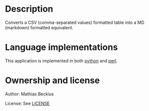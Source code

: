 # Description
Converts a CSV (comma-separated values) formatted table into a MD (markdown) formatted equivalent.

# Language implementations
This application is implemented in both [python](./application/python/ "") and [perl](./application/perl/ "").
    
# Ownership and license
Author: Mathias Beckius

License: See [LICENSE](./LICENSE "")